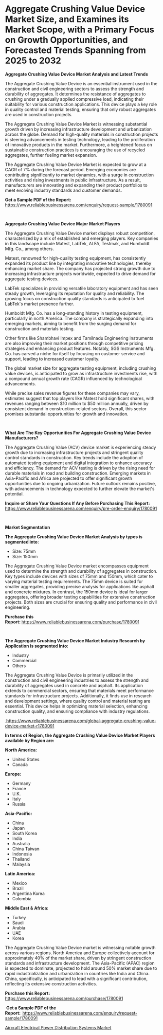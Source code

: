 <p><h1>Aggregate Crushing Value Device Market Size, and Examines its Market Scope, with a Primary Focus on Growth Opportunities, and Forecasted Trends Spanning from 2025 to 2032</h1></p><p><strong>Aggregate Crushing Value Device Market Analysis and Latest Trends</strong></p>
<p><p>The Aggregate Crushing Value Device is an essential instrument used in the construction and civil engineering sectors to assess the strength and durability of aggregates. It determines the resistance of aggregates to crushing under a gradually applied compressive load, indicating their suitability for various construction applications. This device plays a key role in quality control and material testing, ensuring that only robust aggregates are used in construction projects.</p><p>The Aggregate Crushing Value Device Market is witnessing substantial growth driven by increasing infrastructure development and urbanization across the globe. Demand for high-quality materials in construction projects is steering advancements in testing technology, leading to the proliferation of innovative products in the market. Furthermore, a heightened focus on sustainable construction practices is encouraging the use of recycled aggregates, further fueling market expansion.</p><p>The Aggregate Crushing Value Device Market is expected to grow at a CAGR of 7% during the forecast period. Emerging economies are contributing significantly to market dynamics, with a surge in construction activities and rising investments in public infrastructure. As a result, manufacturers are innovating and expanding their product portfolios to meet evolving industry standards and customer demands.</p></p>
<p><strong>Get a Sample PDF of the Report:&nbsp;</strong> <a href="https://www.reliablebusinessarena.com/enquiry/request-sample/1780091?utm_campaign=2769&utm_medium=2&utm_source=Github&utm_content=ia&utm_term=25032025&utm_id=aggregate-crushing-value-device">https://www.reliablebusinessarena.com/enquiry/request-sample/1780091</a></p>
<p>&nbsp;</p>
<p><strong>Aggregate Crushing Value Device Major Market Players</strong></p>
<p><p>The Aggregate Crushing Value Device market displays robust competition, characterized by a mix of established and emerging players. Key companies in this landscape include Matest, LabTek, ALFA, Testmak, and Humboldt Mfg. Co., among others. </p><p>Matest, renowned for high-quality testing equipment, has consistently expanded its product line by integrating innovative technologies, thereby enhancing market share. The company has projected strong growth due to increasing infrastructure projects worldwide, expected to drive demand for aggregate testing devices.</p><p>LabTek specializes in providing versatile laboratory equipment and has seen steady growth, leveraging its reputation for quality and reliability. The growing focus on construction quality standards is anticipated to fuel LabTek's market presence further.</p><p>Humboldt Mfg. Co. has a long-standing history in testing equipment, particularly in north America. The company is strategically expanding into emerging markets, aiming to benefit from the surging demand for construction and materials testing. </p><p>Other firms like Shambhavi Impex and Tamilnadu Engineering Instruments are also improving their market positions through competitive pricing strategies and enhancing product features. Notably, SGS Instruments Mfg. Co. has carved a niche for itself by focusing on customer service and support, leading to increased customer loyalty.</p><p>The global market size for aggregate testing equipment, including crushing value devices, is anticipated to grow as infrastructure investments rise, with a compound annual growth rate (CAGR) influenced by technological advancements.</p><p>While precise sales revenue figures for these companies may vary, estimates suggest that top players like Matest hold significant shares, with revenues ranging between $10 million to $50 million annually, driven by consistent demand in construction-related sectors. Overall, this sector promises substantial opportunities for growth and innovation.</p></p>
<p>&nbsp;</p>
<p><strong>What Are The Key Opportunities For Aggregate Crushing Value Device Manufacturers?</strong></p>
<p><p>The Aggregate Crushing Value (ACV) device market is experiencing steady growth due to increasing infrastructure projects and stringent quality control standards in construction. Key trends include the adoption of automated testing equipment and digital integration to enhance accuracy and efficiency. The demand for ACV testing is driven by the rising need for durable materials in road and building construction. Emerging markets in Asia-Pacific and Africa are projected to offer significant growth opportunities due to ongoing urbanization. Future outlook remains positive, with advancements in technology expected to further elevate the market's potential.</p></p>
<p><strong>Inquire or Share Your Questions If Any Before Purchasing This Report:</strong> <a href="https://www.reliablebusinessarena.com/enquiry/pre-order-enquiry/1780091?utm_campaign=2769&utm_medium=2&utm_source=Github&utm_content=ia&utm_term=25032025&utm_id=aggregate-crushing-value-device">https://www.reliablebusinessarena.com/enquiry/pre-order-enquiry/1780091</a></p>
<p>&nbsp;</p>
<p><strong>Market Segmentation</strong></p>
<p><strong>The Aggregate Crushing Value Device Market Analysis by types is segmented into:</strong></p>
<p><ul><li>Size: 75mm</li><li>Size: 150mm</li></ul></p>
<p><p>The Aggregate Crushing Value Device market encompasses equipment used to determine the strength and durability of aggregates in construction. Key types include devices with sizes of 75mm and 150mm, which cater to varying material testing requirements. The 75mm device is suited for smaller aggregates, providing precise analysis for applications like asphalt and concrete mixtures. In contrast, the 150mm device is ideal for larger aggregates, offering broader testing capabilities for extensive construction projects. Both sizes are crucial for ensuring quality and performance in civil engineering.</p></p>
<p><strong>Purchase this Report:&nbsp;</strong><a href="https://www.reliablebusinessarena.com/purchase/1780091?utm_campaign=2769&utm_medium=2&utm_source=Github&utm_content=ia&utm_term=25032025&utm_id=aggregate-crushing-value-device">https://www.reliablebusinessarena.com/purchase/1780091</a></p>
<p>&nbsp;</p>
<p><strong>The Aggregate Crushing Value Device Market Industry Research by Application is segmented into:</strong></p>
<p><ul><li>Industry</li><li>Commercial</li><li>Others</li></ul></p>
<p><p>The Aggregate Crushing Value Device is primarily utilized in the construction and civil engineering industries to assess the strength and durability of aggregates used in concrete and asphalt. Its application extends to commercial sectors, ensuring that materials meet performance standards for infrastructure projects. Additionally, it finds use in research and development settings, where quality control and material testing are essential. This device helps in optimizing material selection, enhancing construction quality, and ensuring compliance with industry regulations.</p></p>
<p><a href="https://www.reliablebusinessarena.com/global-aggregate-crushing-value-device-market-r1780091?utm_campaign=2769&utm_medium=2&utm_source=Github&utm_content=ia&utm_term=25032025&utm_id=aggregate-crushing-value-device">&nbsp;https://www.reliablebusinessarena.com/global-aggregate-crushing-value-device-market-r1780091</a></p>
<p><strong>In terms of Region, the Aggregate Crushing Value Device Market Players available by Region are:</strong></p>
<p>
    <p> <strong> North America: </strong>
        <ul>
            <li>United States</li>
            <li>Canada</li>
        </ul>
        </p> 
    <p> <strong> Europe: </strong>
        <ul>
            <li>Germany</li>
            <li>France</li>
            <li>U.K.</li>
            <li>Italy</li>
            <li>Russia</li>
        </ul>
        </p> 
    <p> <strong> Asia-Pacific: </strong>
        <ul>
            <li>China</li>
            <li>Japan</li>
            <li>South Korea</li>
            <li>India</li>
            <li>Australia</li>
            <li>China Taiwan</li>
            <li>Indonesia</li>
            <li>Thailand</li>
            <li>Malaysia</li>
        </ul>
        </p> 
    <p> <strong> Latin America: </strong>
        <ul>
            <li>Mexico</li>
            <li>Brazil</li>
            <li>Argentina Korea</li>
            <li>Colombia</li>
        </ul>
        </p> 
    <p> <strong> Middle East & Africa: </strong>
        <ul>
            <li>Turkey</li>
            <li>Saudi</li>
            <li>Arabia</li>
            <li>UAE</li>
            <li>Korea</li>
        </ul>
    </p>
    </p>
<p><p>The Aggregate Crushing Value Device market is witnessing notable growth across various regions. North America and Europe collectively account for approximately 40% of the market share, driven by stringent construction standards and infrastructure development. The Asia-Pacific (APAC) region is expected to dominate, projected to hold around 50% market share due to rapid industrialization and urbanization in countries like India and China. China, specifically, is anticipated to lead with a significant contribution, reflecting its extensive construction activities.</p></p>
<p><strong>Purchase this Report: </strong><a href="https://www.reliablebusinessarena.com/purchase/1780091?utm_campaign=2769&utm_medium=2&utm_source=Github&utm_content=ia&utm_term=25032025&utm_id=aggregate-crushing-value-device">https://www.reliablebusinessarena.com/purchase/1780091</a></p>
<p>&nbsp;<strong>Get a Sample PDF of the Report:&nbsp;&nbsp;</strong><a href="https://www.reliablebusinessarena.com/enquiry/request-sample/1780091?utm_campaign=2769&utm_medium=2&utm_source=Github&utm_content=ia&utm_term=25032025&utm_id=aggregate-crushing-value-device">https://www.reliablebusinessarena.com/enquiry/request-sample/1780091</a></p>
<p><strong></strong></p>
<p><p><a href="https://github.com/organophelia8282/Market-Research-Report-List-1/blob/main/aircraft-electrical-power-distribution-systems-market.md?utm_campaign=2769&utm_medium=2&utm_source=Github&utm_content=ia&utm_term=25032025&utm_id=aggregate-crushing-value-device">Aircraft Electrical Power Distribution Systems Market</a></p></p>